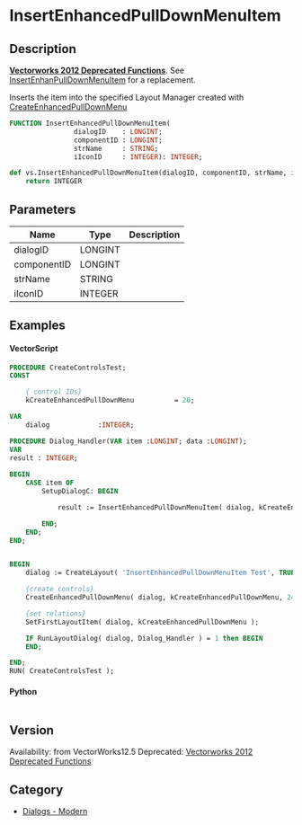 # InsertEnhancedPullDownMenuItem

## Description
<b>[Vectorworks 2012 Deprecated Functions](../../Common/Versions/Vectorworks%202012.md)</b>. See [InsertEnhanPullDownMenuItem](InsertEnhanPullDownMenuItem.md) for a replacement.

Inserts the item into the specified Layout Manager created with [ CreateEnhancedPullDownMenu](CreateEnhancedPullDownMenu.md)

```pascal
FUNCTION InsertEnhancedPullDownMenuItem(
				dialogID    : LONGINT;
				componentID : LONGINT;
				strName     : STRING;
				iIconID     : INTEGER): INTEGER;
```

```python
def vs.InsertEnhancedPullDownMenuItem(dialogID, componentID, strName, iIconID):
    return INTEGER
```

## Parameters
|Name|Type|Description|
|---|---|---|
|dialogID|LONGINT|   |
|componentID|LONGINT|   |
|strName|STRING|   |
|iIconID|INTEGER|   |

## Examples
#### VectorScript ####
```pascal
PROCEDURE CreateControlsTest;
CONST

    { control IDs}
    kCreateEnhancedPullDownMenu          = 20;

VAR
    dialog            :INTEGER;

PROCEDURE Dialog_Handler(VAR item :LONGINT; data :LONGINT);
VAR
result : INTEGER;
            
BEGIN
    CASE item OF
        SetupDialogC: BEGIN

            result := InsertEnhancedPullDownMenuItem( dialog, kCreateEnhancedPullDownMenu, 'kCreateEnhancedPullDownMenu choice', 128 );

        END;
    END;
END;


BEGIN
    dialog := CreateLayout( 'InsertEnhancedPullDownMenuItem Test', TRUE, 'OK', 'Cancel' );

    {create controls}
    CreateEnhancedPullDownMenu( dialog, kCreateEnhancedPullDownMenu, 24, TRUE );

    {set relations}
    SetFirstLayoutItem( dialog, kCreateEnhancedPullDownMenu );

    IF RunLayoutDialog( dialog, Dialog_Handler ) = 1 then BEGIN
    END;

END;
RUN( CreateControlsTest );
```
#### Python ####
```python

```

## Version
Availability: from VectorWorks12.5
Deprecated: [Vectorworks 2012 Deprecated Functions](../../Common/Versions/Vectorworks%202012.md)

## Category
* [Dialogs - Modern](../Categories/Dialogs%20-%20Modern.md)
